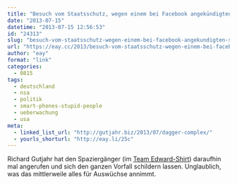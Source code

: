 ```yaml
---
title: "Besuch vom Staatsschutz, wegen einem bei Facebook angekündigten Spaziergang zu potentiellem NSA-Stützpunkt in der Nähe von Darmstadt"
date: "2013-07-15"
datetime: "2013-07-15 12:56:53"
id: "24313"
slug: "besuch-vom-staatsschutz-wegen-einem-bei-facebook-angekundigten-spaziergang-zu-potentiellem-nsa-stutzpunkt-in-der-nahe-von-darmstadt"
url: "https://eay.cc/2013/besuch-vom-staatsschutz-wegen-einem-bei-facebook-angekundigten-spaziergang-zu-potentiellem-nsa-stutzpunkt-in-der-nahe-von-darmstadt/"
author: "eay"
format: "link"
categories:
  - 0815
tags:
  - deutschland
  - nsa
  - politik
  - smart-phones-stupid-people
  - ueberwachung
  - usa
meta:
  - linked_list_url: "http://gutjahr.biz/2013/07/dagger-complex/"
  - yourls_shorturl: "http://eay.li/25c"
---
```


Richard Gutjahr hat den Spaziergänger (im [Team Edward-Shirt](http://www.amazon.de/exec/obidos/ASIN/B00DMWJR70/eayznet-21)) daraufhin mal angerufen und sich den ganzen Vorfall schildern lassen. Unglaublich, was das mittlerweile alles für Auswüchse annimmt.
